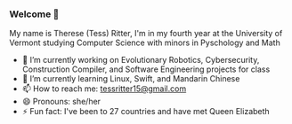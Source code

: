 ### Welcome 👋

My name is Therese (Tess) Ritter, I'm in my fourth year at the University of Vermont studying Computer Science with minors in Pyschology and Math

<!--
**taritter/taritter** is a ✨ _special_ ✨ repository because its `README.md` (this file) appears on your GitHub profile.

Here are some ideas to get you started:

- 🔭 I’m currently working on ...
- 🌱 I’m currently learning ...
- 👯 I’m looking to collaborate on ...
- 🤔 I’m looking for help with ...
- 💬 Ask me about ...
- 📫 How to reach me: ...
- 😄 Pronouns: ...
- ⚡ Fun fact: ...
-->

- 🔭 I’m currently working on Evolutionary Robotics, Cybersecurity, Construction Compiler, and Software Engineering projects for class
- 🌱 I’m currently learning Linux, Swift, and Mandarin Chinese
- 📫 How to reach me: tessritter15@gmail.com
- 😄 Pronouns: she/her
- ⚡ Fun fact: I've been to 27 countries and have met Queen Elizabeth
